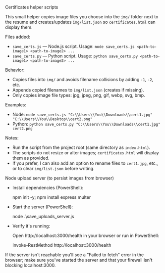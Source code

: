 Certificates helper scripts

This small helper copies image files you choose into the `img/` folder next to the resume and creates/updates `img/list.json` so `certificates.html` can display them.

Files added:
- `save_certs.js` — Node.js script. Usage: `node save_certs.js <path-to-image1> <path-to-image2> ...`
- `save_certs.py` — Python script. Usage: `python save_certs.py <path-to-image1> <path-to-image2> ...`

Behavior:
- Copies files into `img/` and avoids filename collisions by adding `-1`, `-2`, etc.
- Appends copied filenames to `img/list.json` (creates if missing).
- Only copies image file types: jpg, jpeg, png, gif, webp, svg, bmp.

Examples:
- Node: `node save_certs.js "C:\\Users\\You\\Downloads\\cert1.jpg" "C:\\Users\\You\\Desktop\\cert2.png"`
- Python: `python save_certs.py "C:\\Users\\You\\Downloads\\cert1.jpg" cert2.png`

Notes:
- Run the script from the project root (same directory as `index.html`).
- The scripts do not resize or alter images; `certificates.html` will display them as provided.
- If you prefer, I can also add an option to rename files to `cert1.jpg`, etc., or to clear `img/list.json` before writing.

Node upload server (to persist images from browser)

- Install dependencies (PowerShell):

	npm init -y; npm install express multer

- Start the server (PowerShell):

	node .\save_uploads_server.js

- Verify it's running:

	Open http://localhost:3000/health in your browser or run in PowerShell:

	Invoke-RestMethod http://localhost:3000/health

If the server isn't reachable you'll see a "Failed to fetch" error in the browser; make sure you've started the server and that your firewall isn't blocking localhost:3000.
